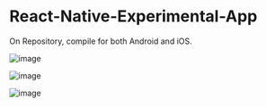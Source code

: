# React-Native-Experimental-App

On Repository, compile for both Android and iOS.

![image](https://github.com/user-attachments/assets/79b1537c-f490-4794-96cf-da607f96b137)

![image](https://github.com/user-attachments/assets/07355908-4954-4f2e-b4a8-1874aedd354b)

![image](https://github.com/user-attachments/assets/c413b37c-6122-4ccc-a72e-e14e34261880)

